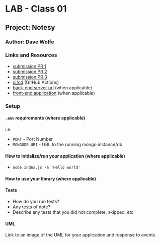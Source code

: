 # LAB - Class 01

## Project: Notesy

### Author: Dave Wolfe

### Links and Resources

- [submission PR 1](https://github.com/wolfes-401-advanced-javascript/notes/pull/1)
- [submission PR 2](https://github.com/wolfes-401-advanced-javascript/notes/pull/2)
- [submission PR 3](https://github.com/wolfes-401-advanced-javascript/notes/pull/3)
- [ci/cd](http://xyz.com) (GitHub Actions)
- [back-end server url](http://xyz.com) (when applicable)
- [front-end application](http://xyz.com) (when applicable)

### Setup

#### `.env` requirements (where applicable)

i.e.

- `PORT` - Port Number
- `MONGODB_URI` - URL to the running mongo instance/db

#### How to initialize/run your application (where applicable)

- `node index.js -a 'Hello world'`

#### How to use your library (where applicable)

#### Tests

- How do you run tests?
- Any tests of note?
- Describe any tests that you did not complete, skipped, etc

#### UML

Link to an image of the UML for your application and response to events
